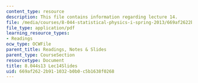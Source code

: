 ```yaml
---
content_type: resource
description: This file contains information regarding lecture 14.
file: /media/courses/8-044-statistical-physics-i-spring-2013/669af2622b911032b0b0c5b1638f0268_MIT8_044S13_L14.pdf
file_type: application/pdf
learning_resource_types:
- Readings
ocw_type: OCWFile
parent_title: Readings, Notes & Slides
parent_type: CourseSection
resourcetype: Document
title: 8.044s13 Lec14Slides
uid: 669af262-2b91-1032-b0b0-c5b1638f0268
---
```

